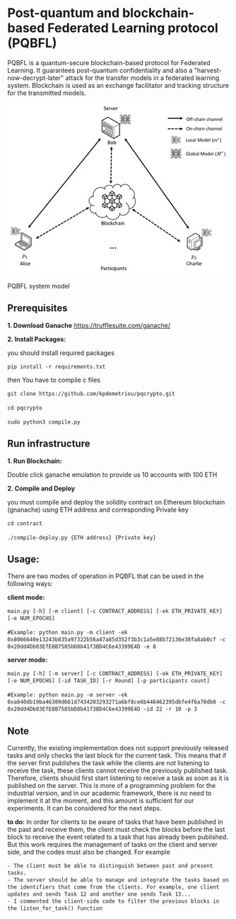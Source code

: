 
#  Post-quantum and blockchain-based Federated Learning protocol (PQBFL)
 PQBFL is a quantum-secure blockchain-based protocol for Federated Learning. It guarantees post-quantum confidentiality and also a "harvest-now-decrypt-later" attack for the transfer models in a federated learning system. Blockchain is used as an exchange facilitator and tracking structure for the transmitted models.  


![system_model.png](./system_model.png)
<figcaption>PQBFL system model</figcaption>

## Prerequisites

**1. Download  Ganache** https://trufflesuite.com/ganache/

<!--
**2. you have to install IPFS CLI (kubo) from here:** https://docs.ipfs.tech/how-to/kubo-basic-cli/#install-kubo

**2. Enable "Libp2pStreamMounting" in IPFS:**
In CLI:
```
ipfs config --json Experimental.Libp2pStreamMounting true
```
-->


**2. Install Packages:**

you should install required packages

```
pip install -r requirements.txt
```

then You have to compile c files

```
git clone https://github.com/kpdemetriou/pqcrypto.git

cd pqcrypto

sudo python3 compile.py
```


## Run infrastructure
<!--
**1. Run IPFS cli:**

```
ipfs daemon
```
-->
**1. Run Blockchain:** 

Double click ganache emulation to provide us 10 accounts with 100 ETH

**2. Compile and Deploy**

you must compile and deploy the solidity contract on Ethereum blockchain (gnanache) using ETH address and corresponding Private key

```
cd contract

./compile-deploy.py {ETH address} {Private key}
```

## Usage:

There are two modes of operation in PQBFL that can be used in the following ways:

**client mode:**

```
main.py [-h] [-m client] [-c CONTRACT_ADDRESS] [-ek ETH_PRIVATE_KEY] [-e NUM_EPOCHS]

#Example: python main.py -m client -ek 0x8066640e13243b835a97322b56a47a85d352f3b3c1a5e88b72136e38fa8ab0cf -c 0x20dd4Db03EfE8B7585bD8b41f3BD4C6e43399E4D -e 8
```

**server mode:**
```
main.py [-h] [-m server] [-c CONTRACT_ADDRESS] [-ek ETH_PRIVATE_KEY] [-e NUM_EPOCHS] [-id TASK_ID] [-r Round] [-p participants count]

#Example: python main.py -m server -ek 0xa640db19ba46309d661d7434203293271a6bf8ce6b446462395dbfe4f6a70db8 -c 0x20dd4Db03EfE8B7585bD8b41f3BD4C6e43399E4D -id 22 -r 10 -p 3
```

## Note
Currently, the existing implementation does not support previously released tasks and only checks the last block for the current task. This means that if the server first publishes the task while the clients are not listening to receive the task, these clients cannot receive the previously published task. Therefore, clients should first start listening to receive a task as soon as it is published on the server. This is more of a programming problem for the industrial version, and in our academic framework, there is no need to implement it at the moment, and this amount is sufficient for our experiments. It can be considered for the next steps.


**to do:**
In order for clients to be aware of tasks that have been published in the past and receive them, the client must check the blocks before the last block to receive the event related to a task that has already been published. But this work requires the management of tasks on the client and server side, and the codes must also be changed. For example

    - The client must be able to distinguish between past and present tasks.
    - The server should be able to manage and integrate the tasks based on the identifiers that come from the clients. For example, one client updates and sends Task 12 and another one sends Task 13...
    - I commented the client-side code to filter the previous blocks in the listen_for_task() function

